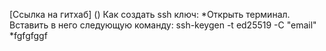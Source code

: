 [Ссылка на гитхаб] ()
    Как создать ssh ключ:
*Открыть терминал. Вставить в него следующую команду: ssh-keygen -t ed25519 -C "email"
*fgfgfggf